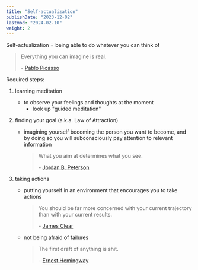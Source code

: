 ```yaml
---
title: "Self-actualization"
publishDate: "2023-12-02"
lastmod: "2024-02-10"
weight: 2
---
```


Self-actualization = being able to do whatever you can think of

> Everything you can imagine is real.
>
> \- [Pablo Picasso](https://www.goodreads.com/quotes/5521-everything-you-can-imagine-is-real)

Required steps:

1. learning meditation

   - to observe your feelings and thoughts at the moment
     - look up "guided meditation"

2. finding your goal (a.k.a. Law of Attraction)

   - imagining yourself becoming the person you want to become, and by doing so
     you will subconsciously pay attention to relevant information

     > What you aim at determines what you see.
     >
     > \- [Jordan B. Peterson](https://www.goodreads.com/quotes/9108708-what-you-aim-at-determines-what-you-see)

3. taking actions

   - putting yourself in an environment that encourages you to take actions

     > You should be far more concerned with your current trajectory than with your current results.
     >
     > \- [James Clear](https://www.goodreads.com/quotes/9548184-you-should-be-far-more-concerned-with-your-current-trajectory)

   - not being afraid of failures

     > The first draft of anything is shit.
     >
     > \- [Ernest Hemingway](https://www.goodreads.com/quotes/52073-the-first-draft-of-anything-is-shit)
